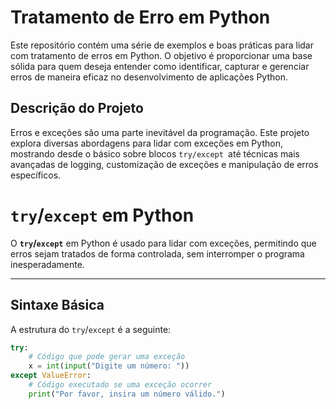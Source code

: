 # Tratamento de Erro em Python

Este repositório contém uma série de exemplos e boas práticas para lidar com tratamento de erros em Python. O objetivo é proporcionar uma base sólida para quem deseja entender como identificar, capturar e gerenciar erros de maneira eficaz no desenvolvimento de aplicações Python.

## Descrição do Projeto

Erros e exceções são uma parte inevitável da programação. Este projeto explora diversas abordagens para lidar com exceções em Python, mostrando desde o básico sobre blocos ```try/except ```até técnicas mais avançadas de logging, customização de exceções e manipulação de erros específicos.

# `try`/`except` em Python

O **`try`/`except`** em Python é usado para lidar com exceções, permitindo que erros sejam tratados de forma controlada, sem interromper o programa inesperadamente.

---

## **Sintaxe Básica**

A estrutura do `try`/`except` é a seguinte:

```python
try:
    # Código que pode gerar uma exceção
    x = int(input("Digite um número: "))
except ValueError:
    # Código executado se uma exceção ocorrer
    print("Por favor, insira um número válido.")
